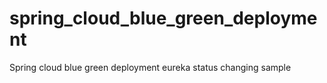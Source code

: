 # spring_cloud_blue_green_deployment
Spring cloud blue green deployment eureka status changing sample
